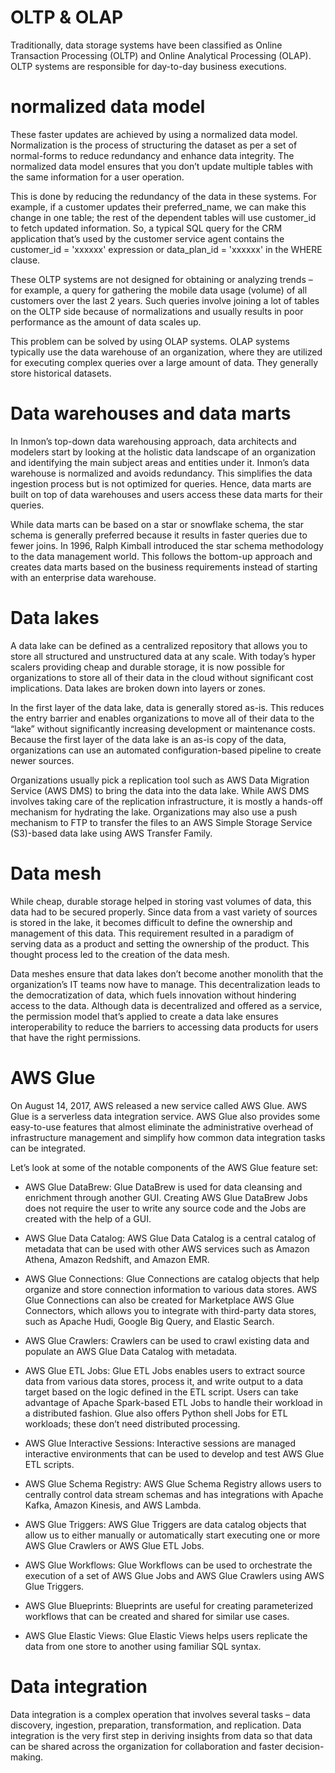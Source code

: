 # OLTP & OLAP

Traditionally, data storage systems have been classified as Online Transaction Processing (OLTP) and Online Analytical Processing (OLAP). OLTP systems are responsible for day-to-day business executions.

# normalized data model

These faster updates are achieved by using a normalized data model. Normalization is the process of structuring the dataset as per a set of normal-forms to reduce redundancy and enhance data integrity. The normalized data model ensures that you don’t update multiple tables with the same information for a user operation.

This is done by reducing the redundancy of the data in these systems. For example, if a customer updates their preferred_name, we can make this change in one table; the rest of the dependent tables will use customer_id to fetch updated information. So, a typical SQL query for the CRM application that’s used by the customer service agent contains the customer_id = 'xxxxxx' expression or data_plan_id = 'xxxxxx' in the WHERE clause.

These OLTP systems are not designed for obtaining or analyzing trends – for example, a query for gathering the mobile data usage (volume) of all customers over the last 2 years. Such queries involve joining a lot of tables on the OLTP side because of normalizations and usually results in poor performance as the amount of data scales up.

This problem can be solved by using OLAP systems. OLAP systems typically use the data warehouse of an organization, where they are utilized for executing complex queries over a large amount of data. They generally store historical datasets.

# Data warehouses and data marts

In Inmon’s top-down data warehousing approach, data architects and modelers start by looking at the holistic data landscape of an organization and identifying the main subject areas and entities under it. Inmon’s data warehouse is normalized and avoids redundancy. This simplifies the data ingestion process but is not optimized for queries. Hence, data marts are built on top of data warehouses and users access these data marts for their queries.

While data marts can be based on a star or snowflake schema, the star schema is generally preferred because it results in faster queries due to fewer joins. In 1996, Ralph Kimball introduced the star schema methodology to the data management world. This follows the bottom-up approach and creates data marts based on the business requirements instead of starting with an enterprise data warehouse.

# Data lakes

A data lake can be defined as a centralized repository that allows you to store all structured and unstructured data at any scale. With today’s hyper scalers providing cheap and durable storage, it is now possible for organizations to store all of their data in the cloud without significant cost implications. Data lakes are broken down into layers or zones.

In the first layer of the data lake, data is generally stored as-is. This reduces the entry barrier and enables organizations to move all of their data to the “lake” without significantly increasing development or maintenance costs. Because the first layer of the data lake is an as-is copy of the data, organizations can use an automated configuration-based pipeline to create newer sources.

Organizations usually pick a replication tool such as AWS Data Migration Service (AWS DMS) to bring the data into the data lake. While AWS DMS involves taking care of the replication infrastructure, it is mostly a hands-off mechanism for hydrating the lake. Organizations may also use a push mechanism to FTP to transfer the files to an AWS Simple Storage Service (S3)-based data lake using AWS Transfer Family.

# Data mesh

While cheap, durable storage helped in storing vast volumes of data, this data had to be secured properly. Since data from a vast variety of sources is stored in the lake, it becomes difficult to define the ownership and management of this data. This requirement resulted in a paradigm of serving data as a product and setting the ownership of the product. This thought process led to the creation of the data mesh.

Data meshes ensure that data lakes don’t become another monolith that the organization’s IT teams now have to manage. This decentralization leads to the democratization of data, which fuels innovation without hindering access to the data. Although data is decentralized and offered as a service, the permission model that’s applied to create a data lake ensures interoperability to reduce the barriers to accessing data products for users that have the right permissions.

# AWS Glue

On August 14, 2017, AWS released a new service called AWS Glue. AWS Glue is a serverless data integration service. AWS Glue also provides some easy-to-use features that almost eliminate the administrative overhead of infrastructure management and simplify how common data integration tasks can be integrated.

Let’s look at some of the notable components of the AWS Glue feature set:

- AWS Glue DataBrew: Glue DataBrew is used for data cleansing and enrichment through another GUI. Creating AWS Glue DataBrew Jobs does not require the user to write any source code and the Jobs are created with the help of a GUI.

- AWS Glue Data Catalog: AWS Glue Data Catalog is a central catalog of metadata that can be used with other AWS services such as Amazon Athena, Amazon Redshift, and Amazon EMR.

- AWS Glue Connections: Glue Connections are catalog objects that help organize and store connection information to various data stores. AWS Glue Connections can also be created for Marketplace AWS Glue Connectors, which allows you to integrate with third-party data stores, such as Apache Hudi, Google Big Query, and Elastic Search.

- AWS Glue Crawlers: Crawlers can be used to crawl existing data and populate an AWS Glue Data Catalog with metadata.

- AWS Glue ETL Jobs: Glue ETL Jobs enables users to extract source data from various data stores, process it, and write output to a data target based on the logic defined in the ETL script. Users can take advantage of Apache Spark-based ETL Jobs to handle their workload in a distributed fashion. Glue also offers Python shell Jobs for ETL workloads; these don’t need distributed processing.

- AWS Glue Interactive Sessions: Interactive sessions are managed interactive environments that can be used to develop and test AWS Glue ETL scripts.

- AWS Glue Schema Registry: AWS Glue Schema Registry allows users to centrally control data stream schemas and has integrations with Apache Kafka, Amazon Kinesis, and AWS Lambda.

- AWS Glue Triggers: AWS Glue Triggers are data catalog objects that allow us to either manually or automatically start executing one or more AWS Glue Crawlers or AWS Glue ETL Jobs.

- AWS Glue Workflows: Glue Workflows can be used to orchestrate the execution of a set of AWS Glue Jobs and AWS Glue Crawlers using AWS Glue Triggers.

- AWS Glue Blueprints: Blueprints are useful for creating parameterized workflows that can be created and shared for similar use cases.

- AWS Glue Elastic Views: Glue Elastic Views helps users replicate the data from one store to another using familiar SQL syntax.

# Data integration

Data integration is a complex operation that involves several tasks – data discovery, ingestion, preparation, transformation, and replication. Data integration is the very first step in deriving insights from data so that data can be shared across the organization for collaboration and faster decision-making.
